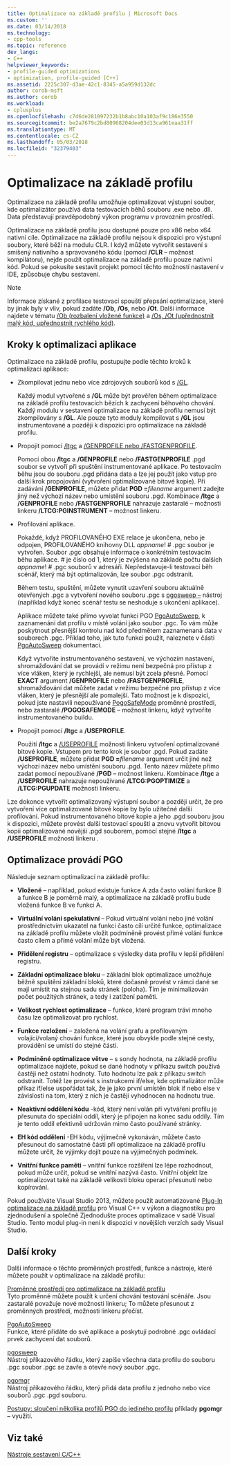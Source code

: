 ```yaml
---
title: Optimalizace na základě profilu | Microsoft Docs
ms.custom: ''
ms.date: 03/14/2018
ms.technology:
- cpp-tools
ms.topic: reference
dev_langs:
- C++
helpviewer_keywords:
- profile-guided optimizations
- optimization, profile-guided [C++]
ms.assetid: 2225c307-d3ae-42c1-8345-a5a959d132dc
author: corob-msft
ms.author: corob
ms.workload:
- cplusplus
ms.openlocfilehash: c7d6de281097232b1b8abc10a103af9c186e3550
ms.sourcegitcommit: be2a7679c2bd80968204dee03d13ca961eaa31ff
ms.translationtype: MT
ms.contentlocale: cs-CZ
ms.lasthandoff: 05/03/2018
ms.locfileid: "32379403"
---
```

# <a name="profile-guided-optimizations"></a>Optimalizace na základě profilu

Optimalizace na základě profilu umožňuje optimalizovat výstupní soubor, kde optimalizátor používá data testovacích běhů souboru .exe nebo .dll. Data představují pravděpodobný výkon programu v provozním prostředí.

Optimalizace na základě profilu jsou dostupné pouze pro x86 nebo x64 nativní cíle. Optimalizace na základě profilu nejsou k dispozici pro výstupní soubory, které běží na modulu CLR. I když můžete vytvořit sestavení s smíšený nativního a spravovaného kódu (pomocí **/CLR** – možnost kompilátoru), nejde použít optimalizace na základě profilu pouze nativní kód. Pokud se pokusíte sestavit projekt pomocí těchto možností nastavení v IDE, způsobuje chybu sestavení.

> [!NOTE]
> Informace získané z profilace testovací spouští přepsání optimalizace, které by jinak byly v vliv, pokud zadáte **/Ob**, **/Os**, nebo **/Ot**. Další informace najdete v tématu [/Ob (rozbalení vložené funkce)](../../build/reference/ob-inline-function-expansion.md) a [/Os, /Ot (upřednostnit malý kód, upřednostnit rychlého kód)](../../build/reference/os-ot-favor-small-code-favor-fast-code.md).

## <a name="steps-to-optimize-your-app"></a>Kroky k optimalizaci aplikace

Optimalizace na základě profilu, postupujte podle těchto kroků k optimalizaci aplikace:

- Zkompilovat jednu nebo více zdrojových souborů kód s [/GL](../../build/reference/gl-whole-program-optimization.md).

   Každý modul vytvořené s **/GL** může být prověřen během optimalizace na základě profilu testovacích bězích k zachycení běhového chování. Každý modulu v sestavení optimalizace na základě profilu nemusí být zkompilovány s **/GL**. Ale pouze tyto moduly kompilovat s **/GL** jsou instrumentované a později k dispozici pro optimalizace na základě profilu.

- Propojit pomocí [/ltgc](../../build/reference/ltcg-link-time-code-generation.md) a [/GENPROFILE nebo /FASTGENPROFILE](../../build/reference/genprofile-fastgenprofile-generate-profiling-instrumented-build.md).

   Pomocí obou **/ltgc** a **/GENPROFILE** nebo **/FASTGENPROFILE** .pgd soubor se vytvoří při spuštění instrumentované aplikace. Po testovacím běhu jsou do souboru .pgd přidána data a lze jej použít jako vstup pro další krok propojování (vytvoření optimalizované bitové kopie). Při zadávání **/GENPROFILE**, můžete přidat **PGD =**_filename_ argument zadejte jiný než výchozí název nebo umístění souboru .pgd. Kombinace **/ltgc** a **/GENPROFILE** nebo **/FASTGENPROFILE** nahrazuje zastaralé – možnosti linkeru **/LTCG:PGINSTRUMENT** – možnost linkeru.

- Profilování aplikace.

   Pokaždé, když PROFILOVANÉHO EXE relace je ukončena, nebo je odpojen, PROFILOVANÉHO knihovny DLL *appname*! # .pgc soubor je vytvořen. Soubor .pgc obsahuje informace o konkrétním testovacím běhu aplikace. # je číslo od 1, který je zvýšena na základě počtu dalších *appname*! # .pgc souborů v adresáři. Nepředstavuje-li testovací běh scénář, který má být optimalizován, lze soubor .pgc odstranit.

   Během testu, spuštění, můžete vynutit uzavření souboru aktuálně otevřených .pgc a vytvoření nového souboru .pgc s [pgosweep –](../../build/reference/pgosweep.md) nástroj (například když konec scénář testu se neshoduje s ukončení aplikace).

   Aplikace můžete také přímo vyvolat funkci PGO [PgoAutoSweep](pgoautosweep.md), k zaznamenání dat profilu v místě volání jako soubor .pgc. To vám může poskytnout přesnější kontrolu nad kód předmětem zaznamenaná data v souborech .pgc. Příklad toho, jak tuto funkci použít, naleznete v části [PgoAutoSweep](pgoautosweep.md) dokumentaci.

   Když vytvoříte instrumentovaného sestavení, ve výchozím nastavení, shromažďování dat se provádí v režimu není bezpečná pro přístup z více vláken, který je rychlejší, ale nemusí být zcela přesné. Pomocí **EXACT** argument **/GENPROFILE** nebo **/FASTGENPROFILE**, shromažďování dat můžete zadat v režimu bezpečné pro přístup z více vláken, který je přesnější ale pomalejší. Tato možnost je k dispozici, pokud jste nastavili nepoužívané [PogoSafeMode](environment-variables-for-profile-guided-optimizations.md#pogosafemode) proměnné prostředí, nebo zastaralé **/POGOSAFEMODE** – možnost linkeru, když vytvoříte instrumentovaného buildu.

- Propojit pomocí **/ltgc** a **/USEPROFILE**.

   Použití **/ltgc** a [/USEPROFILE](useprofile.md) možnosti linkeru vytvoření optimalizované bitové kopie. Vstupem pro tento krok je soubor .pgd. Pokud zadáte **/USEPROFILE**, můžete přidat **PGD =**_filename_ argument určit jiné než výchozí název nebo umístění souboru .pgd. Tento název můžete přímo zadat pomocí nepoužívané **/PGD** – možnost linkeru. Kombinace **/ltgc** a **/USEPROFILE** nahrazuje nepoužívané **/LTCG:PGOPTIMIZE** a **/LTCG:PGUPDATE** možnosti linkeru.

Lze dokonce vytvořit optimalizovaný výstupní soubor a později určit, že pro vytvoření více optimalizované bitové kopie by bylo užitečné další profilování. Pokud instrumentovaného bitové kopie a jeho .pgd souboru jsou k dispozici, můžete provést další testovací spouští a znovu vytvořit bitovou kopii optimalizované novější .pgd souborem, pomocí stejné **/ltgc** a **/USEPROFILE** možnosti linkeru .

## <a name="optimizations-performed-by-pgo"></a>Optimalizace provádí PGO

Následuje seznam optimalizací na základě profilu:

- **Vložené** – například, pokud existuje funkce A zda často volání funkce B a funkce B je poměrně malý, a optimalizace na základě profilu bude vložená funkce B ve funkci A.

- **Virtuální volání spekulativní** – Pokud virtuální volání nebo jiné volání prostřednictvím ukazatel na funkci často cílí určité funkce, optimalizace na základě profilu můžete vložit podmíněně provést přímé volání funkce často cílem a přímé volání může být vložená.

- **Přidělení registru** – optimalizace s výsledky data profilu v lepší přidělení registru.

- **Základní optimalizace bloku** – základní blok optimalizace umožňuje běžně spuštění základní bloků, které dočasně provést v rámci dané se mají umístit na stejnou sadu stránek (poloha). Tím je minimalizován počet použitých stránek, a tedy i zatížení paměti.

- **Velikost rychlost optimalizace** – funkce, které program tráví mnoho času lze optimalizovat pro rychlost.

- **Funkce rozložení** – založená na volání grafu a profilovaným volající/volaný chování funkce, které jsou obvykle podle stejné cesty, provádění se umístí do stejné části.

- **Podmíněné optimalizace větve** – s sondy hodnota, na základě profilu optimalizace najdete, pokud se dané hodnoty v příkazu switch používá častěji než ostatní hodnoty.  Tuto hodnotu lze pak z příkazu switch odstranit.  Totéž lze provést s instrukcemi if/else, kde optimalizátor může příkaz if/else uspořádat tak, že je jako první umístěn blok if nebo else v závislosti na tom, který z nich je častěji vyhodnocen na hodnotu true.

- **Neaktivní oddělení kódu** -kód, který není volán při vytváření profilu je přesunuta do speciální oddíl, který je připojen na konec sadu oddíly. Tím je tento oddíl efektivně udržován mimo často používané stránky.

- **EH kód oddělení** -EH kódu, výjimečně vykonáván, můžete často přesunout do samostatné části při optimalizace na základě profilu můžete určit, že výjimky dojít pouze na výjimečných podmínek.

- **Vnitřní funkce paměti** – vnitřní funkce rozšíření lze lépe rozhodnout, pokud může určit, pokud se vnitřní nazývá často. Vnitřní objekt lze optimalizovat také na základě velikosti bloku operací přesunutí nebo kopírování.

Pokud používáte Visual Studio 2013, můžete použít automatizované [Plug-In optimalizace na základě profilu](../../build/reference/profile-guided-optimization-in-the-performance-and-diagnostics-hub.md) pro Visual C++ v výkon a diagnostiku pro zjednodušení a společně Zjednodušte proces optimalizace v sadě Visual Studio. Tento modul plug-in není k dispozici v novějších verzích sady Visual Studio.

## <a name="next-steps"></a>Další kroky

Další informace o těchto proměnných prostředí, funkce a nástroje, které můžete použít v optimalizace na základě profilu:

[Proměnné prostředí pro optimalizace na základě profilu](../../build/reference/environment-variables-for-profile-guided-optimizations.md)<br/>
Tyto proměnné můžete použít k určení chování testování scénáře. Jsou zastaralé považuje nové možnosti linkeru; To můžete přesunout z proměnných prostředí, možnosti linkeru přečíst.

[PgoAutoSweep](pgoautosweep.md)<br/>
Funkce, které přidáte do své aplikace a poskytují podrobné .pgc ovládací prvek zachycení dat souborů.

[pgosweep](../../build/reference/pgosweep.md)<br/>
Nástroj příkazového řádku, který zapíše všechna data profilu do souboru .pgc soubor .pgc se zavře a otevře nový soubor .pgc.

[pgomgr](../../build/reference/pgomgr.md)<br/>
Nástroj příkazového řádku, který přidá data profilu z jednoho nebo více souborů .pgc .pgd souboru.

[Postupy: sloučení několika profilů PGO do jediného profilu](../../build/reference/how-to-merge-multiple-pgo-profiles-into-a-single-profile.md) příklady **pgomgr –** využití.

## <a name="see-also"></a>Viz také

[Nástroje sestavení C/C++](../../build/reference/c-cpp-build-tools.md)
